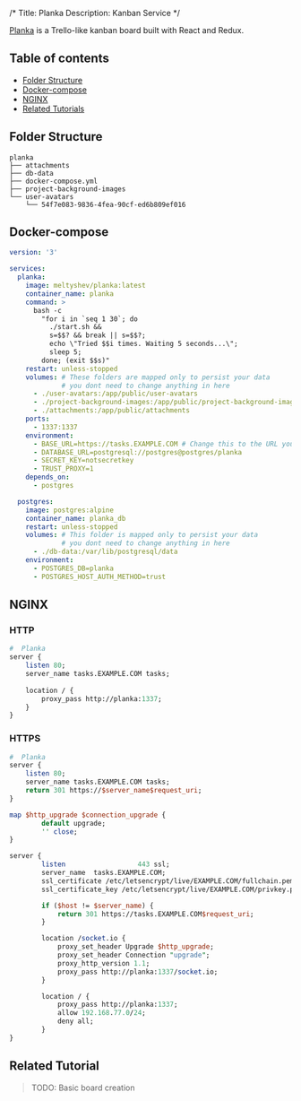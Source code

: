 /*
Title: Planka
Description: Kanban Service
*/

[Planka](https://github.com/plankanban/planka) is a Trello-like kanban board built with React and Redux.
## Table of contents
- [Folder Structure](#folder-structure)
- [Docker-compose](#docker-compose)
- [NGINX](#nginx)
- [Related Tutorials](#related-tutorials)
## Folder Structure

```
planka
├── attachments
├── db-data
├── docker-compose.yml
├── project-background-images
└── user-avatars
    └── 54f7e083-9836-4fea-90cf-ed6b809ef016
```
## Docker-compose

```yaml
version: '3'

services:
  planka:
    image: meltyshev/planka:latest
    container_name: planka
    command: >
      bash -c
        "for i in `seq 1 30`; do
          ./start.sh &&
          s=$$? && break || s=$$?;
          echo \"Tried $$i times. Waiting 5 seconds...\";
          sleep 5;
        done; (exit $$s)"
    restart: unless-stopped
    volumes: # These folders are mapped only to persist your data
             # you dont need to change anything in here
      - ./user-avatars:/app/public/user-avatars
      - ./project-background-images:/app/public/project-background-images
      - ./attachments:/app/public/attachments
    ports:
      - 1337:1337
    environment:
      - BASE_URL=https://tasks.EXAMPLE.COM # Change this to the URL you will use for this service
      - DATABASE_URL=postgresql://postgres@postgres/planka
      - SECRET_KEY=notsecretkey  
      - TRUST_PROXY=1
    depends_on:
      - postgres

  postgres:
    image: postgres:alpine
    container_name: planka_db
    restart: unless-stopped
    volumes: # This folder is mapped only to persist your data
             # you dont need to change anything in here
      - ./db-data:/var/lib/postgresql/data
    environment:
      - POSTGRES_DB=planka
      - POSTGRES_HOST_AUTH_METHOD=trust
```

## NGINX

### HTTP
```perl
#  Planka
server {
    listen 80;
    server_name tasks.EXAMPLE.COM tasks;
    
    location / {
        proxy_pass http://planka:1337;
    }
}
```

### HTTPS
```perl
#  Planka
server {
    listen 80;
    server_name tasks.EXAMPLE.COM tasks;
    return 301 https://$server_name$request_uri;
}

map $http_upgrade $connection_upgrade {
        default upgrade;
        '' close;
}

server {
        listen                  443 ssl;
        server_name  tasks.EXAMPLE.COM;
        ssl_certificate /etc/letsencrypt/live/EXAMPLE.COM/fullchain.pem;
        ssl_certificate_key /etc/letsencrypt/live/EXAMPLE.COM/privkey.pem;

        if ($host != $server_name) {
            return 301 https://tasks.EXAMPLE.COM$request_uri;
        }

        location /socket.io {
            proxy_set_header Upgrade $http_upgrade;
            proxy_set_header Connection "upgrade";
            proxy_http_version 1.1;
            proxy_pass http://planka:1337/socket.io;
        }

        location / {
            proxy_pass http://planka:1337;
            allow 192.168.77.0/24;
            deny all;
        }
}
```

## Related Tutorial

> TODO: Basic board creation